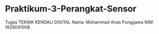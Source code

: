 # Praktikum-3-Perangkat-Sensor
Tugas TEKNIK KENDALI DIGITAL Nama: Muhammad Anas Punggawa NIM: 1929041008
